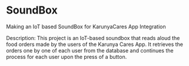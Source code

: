 # SoundBox
Making an IoT based SoundBox for KarunyaCares App Integration

Description: This project is an IoT-based soundbox that reads aloud the food orders made by the users of the Karunya Cares App. 
It retrieves the orders one by one of each user from the database and continues the process for each user upon the press of a button.
